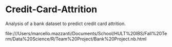 # Credit-Card-Attrition
Analysis of a bank dataset to predict credit card attrition.


file:///Users/marcello.mazzanti/Documents/School/HULT%20IBS/Fall%20Term/Data%20Science/R/Team%20Project/Bank%20Project.nb.html
